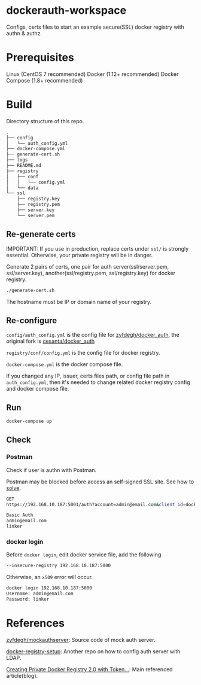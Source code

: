 # dockerauth-workspace
Configs, certs files to start an example secure(SSL) docker registry with authn & authz.

# Prerequisites
Linux (CentOS 7 recommended)
Docker (1.12+ recommended)
Docker Compose (1.8+ recommended)

# Build

Directory structure of this repo.

```sh
.
├── config
│   └── auth_config.yml
├── docker-compose.yml
├── generate-cert.sh
├── logs
├── README.md
├── registry
│   ├── conf
│   │   └── config.yml
│   └── data
└── ssl
    ├── registry.key
    ├── registry.pem
    ├── server.key
    └── server.pem
```

## Re-generate certs
IMPORTANT: If you use in production, replace certs under `ssl/` is strongly essential.
Otherwise, your private registry will be in danger.

Generate 2 pairs of certs, one pair for auth server(ssl/server.pem, ssl/server.key), 
another(ssl/registry.pem, ssl/registry.key) for docker registry.
```sh
./generate-cert.sh
```
The hostname must be IP or domain name of your registry.

## Re-configure

`config/auth_config.yml` is the config file for [zyfdegh/docker_auth][4], the original fork is [cesanta/docker_auth][3]

`registry/conf/config.yml` is the config file for docker registry.

`docker-compose.yml` is the docker compose file.

If you changed any IP, issuer, certs files path, or config file path in `auth_config.yml`, then it's needed to 
change related docker registry config and docker compose file.

## Run
```sh
docker-compose up
```

## Check

### Postman
Check if user is authn with Postman.

Postman may be blocked before access an self-signed SSL site.
See how to [solve][6].

```sh
GET
https://192.168.10.187:5001/auth?account=admin@email.com&client_id=docker&offline_token=true&service=my.docker.registry

Basic Auth
admin@email.com
linker
```

### docker login
Before `docker login`, edit docker service file, add the following 
```sh
--insecure-registry 192.168.10.187:5000
```
Otherwise, an `x509` error will occur.

```sh
docker login 192.168.10.187:5000
Username: admin@email.com
Password: linker
```

# References
[zyfdegh/mockauthserver][5]: Source code of mock auth server.

[docker-registry-setup][1]: Another repo on how to config auth server with LDAP.

[Creating Private Docker Registry 2.0 with Token...][2]: Main referenced article(blog).

[1]: https://github.com/kwk/docker-registry-setup
[2]: https://the.binbashtheory.com/creating-private-docker-registry-2-0-with-token-authentication-service/
[3]: https://github.com/cesanta/docker_auth
[4]: https://github.com/zyfdegh/docker_auth
[5]: https://github.com/zyfdegh/mockauthserver
[6]: http://blog.getpostman.com/2014/01/28/using-self-signed-certificates-with-postman/
